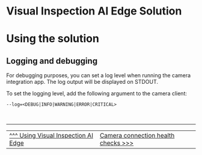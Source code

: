 # Visual Inspection AI Edge Solution

# Using the solution

## Logging and debugging

For debugging purposes, you can set a log level when running the camera integration app. The log output will be displayed on STDOUT. 

To set the logging level, add the following argument to the camera client:

`--log=<DEBUG|INFO|WARNING|ERROR|CRITICAL>`


</br>

___

<table width="100%">
<tr><td><a href="./useviai.md">^^^ Using Visual Inspection AI Edge</td><td><a href="./misccamerahealthcheck.md">Camera connection health checks >>></td></tr>
</table>



 